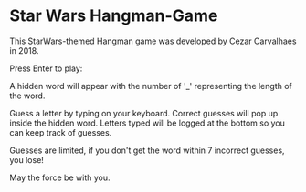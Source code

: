 # Star Wars Hangman-Game

This StarWars-themed Hangman game was developed by Cezar Carvalhaes in 2018.

Press Enter to play:

A hidden word will appear with the number of '_' representing the length of the word. 

Guess a letter by typing on your keyboard. Correct guesses will pop up inside the hidden word. Letters typed will be logged at the bottom so you can keep track of guesses.

Guesses are limited, if you don't get the word within 7 incorrect guesses, you lose!

May the force be with you.